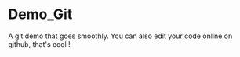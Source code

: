 # Demo_Git
A git demo that goes smoothly.
You can also edit your code online on github, that's cool !
